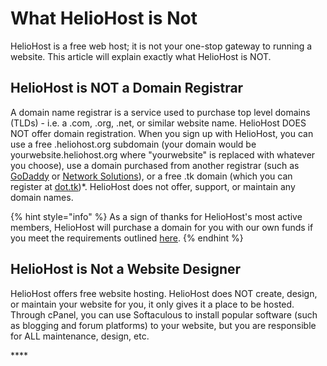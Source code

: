 # What HelioHost is Not

HelioHost is a free web host; it is not your one-stop gateway to running a website. This article will explain exactly what HelioHost is NOT.

## HelioHost is NOT a Domain Registrar

A domain name registrar is a service used to purchase top level domains \(TLDs\) - i.e. a .com, .org, .net, or similar website name. HelioHost DOES NOT offer domain registration. When you sign up with HelioHost, you can use a free .heliohost.org subdomain \(your domain would be yourwebsite.heliohost.org where "yourwebsite" is replaced with whatever you choose\), use a domain purchased from another registrar \(such as [GoDaddy](http://www.godaddy.com/default.aspx) or [Network Solutions](http://www.networksolutions.com/)\), or a free .tk domain \(which you can register at [dot.tk](http://dot.tk/)\)\*. HelioHost does not offer, support, or maintain any domain names.

{% hint style="info" %}
As a sign of thanks for HelioHost's most active members, HelioHost will purchase a domain for you with our own funds if you meet the requirements outlined [here](https://www.helionet.org/index/topic/34286-free-domain-requests-400-posts-required/).
{% endhint %}

## HelioHost is Not a Website Designer

HelioHost offers free website hosting. HelioHost does NOT create, design, or maintain your website for you, it only gives it a place to be hosted. Through cPanel, you can use Softaculous to install popular software \(such as blogging and forum platforms\) to your website, but you are responsible for ALL maintenance, design, etc.

\*\*\*\*

